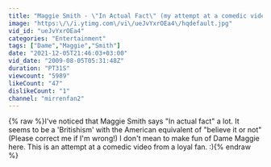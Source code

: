 ```yaml
---
title: "Maggie Smith - \"In Actual Fact\" (my attempt at a comedic video)"
image: "https:\/\/i.ytimg.com\/vi\/ueJvYxrOEa4\/hqdefault.jpg"
vid_id: "ueJvYxrOEa4"
categories: "Entertainment"
tags: ["Dame","Maggie","Smith"]
date: "2021-12-05T21:46:03+03:00"
vid_date: "2009-08-05T05:31:48Z"
duration: "PT31S"
viewcount: "5989"
likeCount: "47"
dislikeCount: "1"
channel: "mirrenfan2"
---
```

{% raw %}I've noticed that Maggie Smith says &quot;In actual fact&quot; a lot.  It seems to be a 'Britishism' with the American equivalent of &quot;believe it or not&quot; (Please correct me if I'm wrong!)  I don't mean to make fun of Dame Maggie here.  This is an attempt at a comedic video from a loyal fan. :){% endraw %}
